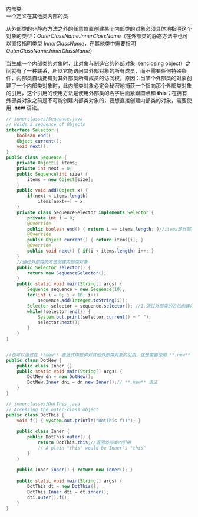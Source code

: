 内部类  
一个定义在其他类内部的类  

从外部类的非静态方法之外的任意位置创建某个内部类的对象必须具体地指明这个对象的类型：*OuterClassName.InnerClassName*（在外部类的静态方法中也可以直接指明类型 *InnerClassName*，在其他类中需要指明 *OuterClassName.InnerClassName*）

当生成一个内部类的对象时，此对象与制造它的外部对象（enclosing object）之间就有了一种联系，所以它能访问其外部对象的所有成员，而不需要任何特殊条件，内部类自动拥有对其外部类所有成员的访问权。原因：当某个外部类的对象创建了一个内部类对象时，此内部类对象必定会秘密地捕获一个指向那个外部类对象的引用，这个引用的使用方法是使用外部类的名字后面紧跟圆点和 **this**；在拥有外部类对象之前是不可能创建内部类对象的，要想直接创建内部类的对象，需要使用 **.new** 语法。
```java
// innerclasses/Sequence.java
// Holds a sequence of Objects
interface Selector {
    boolean end();
    Object current();
    void next();
}
public class Sequence {
    private Object[] items;
    private int next = 0;
    public Sequence(int size) {
        items = new Object[size];
    }
    public void add(Object x) {
        if(next < items.length)
            items[next++] = x;
    }
    private class SequenceSelector implements Selector {
        private int i = 0;
        @Override
        public boolean end() { return i == items.length; }//items是外部类的属性，但是内部类可以方便的使用
        @Override
        public Object current() { return items[i]; }
        @Override
        public void next() { if(i < items.length) i++; }
    }
    //通过外部类的方法创建内部类对象
    public Selector selector() {
        return new SequenceSelector();
    }
    public static void main(String[] args) {
        Sequence sequence = new Sequence(10);
        for(int i = 0; i < 10; i++)
            sequence.add(Integer.toString(i));
        Selector selector = sequence.selector(); //1.通过外部类的方法创建内部类对象
        while(!selector.end()) {
            System.out.print(selector.current() + " ");
            selector.next();
        }
    }
}


//也可以通过在 **new** 表达式中提供对其他外部类对象的引用，这是需要使用 **.new** 语法
public class DotNew {
    public class Inner {}
    public static void main(String[] args) {
        DotNew dn = new DotNew();
        DotNew.Inner dni = dn.new Inner();// **.new** 语法
    }
}
```
```java
// innerclasses/DotThis.java
// Accessing the outer-class object
public class DotThis {
    void f() { System.out.println("DotThis.f()"); }
  
    public class Inner {
        public DotThis outer() {
            return DotThis.this;//返回外部类的引用
            // A plain "this" would be Inner's "this"
        }
    }
  
    public Inner inner() { return new Inner(); }
  
    public static void main(String[] args) {
        DotThis dt = new DotThis();
        DotThis.Inner dti = dt.inner();
        dti.outer().f();
    }
}
```





































